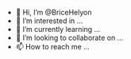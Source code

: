 - 👋 Hi, I’m @BriceHelyon
- 👀 I’m interested in ...
- 🌱 I’m currently learning ...
- 💞️ I’m looking to collaborate on ...
- 📫 How to reach me ...

<!---
BriceHelyon/BriceHelyon is a ✨ special ✨ repository because its `README.md` (this file) appears on your GitHub profile.
You can click the Preview link to take a look at your changes.
--->
